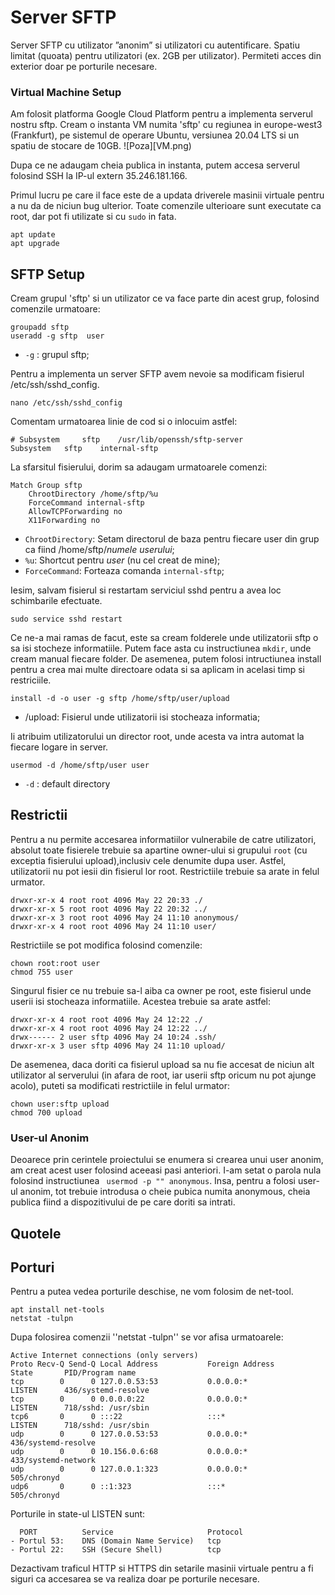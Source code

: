 # Server SFTP
Server SFTP cu utilizator ”anonim” si utilizatori cu autentificare. Spatiu limitat (quoata) pentru utilizatori (ex. 2GB per utilizator). Permiteti
acces din exterior doar pe porturile necesare.

### Virtual Machine Setup

Am folosit platforma Google Cloud Platform pentru a implementa serverul nostru sftp. Cream o instanta VM numita 'sftp' cu regiunea in europe-west3 (Frankfurt), 
pe sistemul de operare Ubuntu, versiunea 20.04 LTS si un spatiu de stocare de 10GB. 
![Poza][VM.png)

Dupa ce ne adaugam cheia publica in instanta, putem accesa serverul folosind SSH la IP-ul extern 35.246.181.166.


Primul lucru pe care il face este de a updata driverele masinii virtuale pentru a nu da de niciun bug ulterior.
Toate comenzile ulterioare sunt executate ca root, dar pot fi utilizate si cu `sudo` in fata.

```
apt update
apt upgrade
```

## SFTP Setup

Cream grupul 'sftp' si un utilizator ce va face parte din acest grup, folosind comenzile urmatoare:
```
groupadd sftp	
useradd -g sftp  user
```
* `-g` : grupul sftp;

Pentru a implementa un server SFTP avem nevoie sa modificam fisierul /etc/ssh/sshd_config.
```
nano /etc/ssh/sshd_config
```
Comentam urmatoarea linie de cod si o inlocuim astfel:
```
# Subsystem     sftp    /usr/lib/openssh/sftp-server
Subsystem 	sftp 	internal-sftp
```
La sfarsitul fisierului, dorim sa adaugam urmatoarele comenzi:
```
Match Group sftp
	ChrootDirectory /home/sftp/%u
	ForceCommand internal-sftp
	AllowTCPForwarding no
	X11Forwarding no
```
* `ChrootDirectory`:  Setam directorul de baza pentru fiecare user din grup ca fiind /home/sftp/*numele userului*;
* `%u`: Shortcut pentru *user* (nu cel creat de mine);
* `ForceCommand`: Forteaza comanda `internal-sftp`;

Iesim, salvam fisierul si restartam serviciul sshd pentru a avea loc schimbarile efectuate.
```
sudo service sshd restart
```
Ce ne-a mai ramas de facut, este sa cream folderele unde utilizatorii sftp o sa isi stocheze informatiile. Putem face asta cu instructiunea `mkdir`, 
unde cream manual fiecare folder. De asemenea, putem folosi intructiunea install pentru a crea mai multe directoare odata si sa aplicam in acelasi timp si restriciile.

```
install -d -o user -g sftp /home/sftp/user/upload	
```
* /upload: Fisierul unde utilizatorii isi stocheaza informatia;

Ii atribuim utilizatorului un director root, unde acesta va intra automat la fiecare logare in server.

```
usermod -d /home/sftp/user user	
```
* `-d` : default directory


## Restrictii

Pentru a nu permite accesarea informatiilor vulnerabile de catre utilizatori, absolut toate fisierele trebuie sa apartine owner-ului si grupului `root` 
(cu exceptia fisierului upload),inclusiv cele denumite dupa user. Astfel, utilizatorii nu pot iesii din fisierul lor root. 
Restrictiile trebuie sa arate in felul urmator.
```
drwxr-xr-x 4 root root 4096 May 22 20:33 ./
drwxr-xr-x 5 root root 4096 May 22 20:32 ../
drwxr-xr-x 3 root root 4096 May 24 11:10 anonymous/
drwxr-xr-x 4 root root 4096 May 24 11:10 user/
```
Restrictiile se pot modifica folosind comenzile:
```
chown root:root user
chmod 755 user
```

Singurul fisier ce nu trebuie sa-l aiba ca owner pe root, este fisierul unde userii isi stocheaza informatiile. Acestea trebuie sa arate astfel:
``` 
drwxr-xr-x 4 root root 4096 May 24 12:22 ./
drwxr-xr-x 4 root root 4096 May 24 12:22 ../
drwx------ 2 user sftp 4096 May 24 10:24 .ssh/
drwxr-xr-x 3 user sftp 4096 May 24 11:10 upload/
```
De asemenea, daca doriti ca fisierul upload sa nu fie accesat de niciun alt utilizator al serverului (in afara de root, iar userii sftp oricum nu pot ajunge acolo), 
puteti sa modificati restrictiile in felul urmator:
```
chown user:sftp upload  
chmod 700 upload
```

### User-ul Anonim

Deoarece prin cerintele proiectului se enumera si crearea unui user anonim, am creat acest user folosind aceeasi pasi anteriori. I-am setat o parola nula folosind 
instructiunea `` usermod -p "" anonymous``. Insa, pentru a folosi user-ul anonim, tot trebuie introdusa o cheie pubica numita anonymous, cheia publica fiind 
a dispozitivului de pe care doriti sa intrati.


## Quotele 


## Porturi

Pentru a putea vedea porturile deschise, ne vom folosim de net-tool.
```
apt install net-tools
netstat -tulpn
```
Dupa folosirea comenzii ''netstat -tulpn'' se vor afisa urmatoarele:
```
Active Internet connections (only servers)
Proto Recv-Q Send-Q Local Address           Foreign Address         State       PID/Program name
tcp        0      0 127.0.0.53:53           0.0.0.0:*               LISTEN      436/systemd-resolve
tcp        0      0 0.0.0.0:22              0.0.0.0:*               LISTEN      718/sshd: /usr/sbin
tcp6       0      0 :::22                   :::*                    LISTEN      718/sshd: /usr/sbin
udp        0      0 127.0.0.53:53           0.0.0.0:*                           436/systemd-resolve
udp        0      0 10.156.0.6:68           0.0.0.0:*                           433/systemd-network
udp        0      0 127.0.0.1:323           0.0.0.0:*                           505/chronyd
udp6       0      0 ::1:323                 :::*                                505/chronyd
```

Porturile in state-ul LISTEN sunt:
```
  PORT		    Service				        Protocol		
- Portul 53: 	DNS (Domain Name Service) 	tcp
- Portul 22: 	SSH (Secure Shell)		    tcp
```

Dezactivam traficul HTTP si HTTPS din setarile masinii virtuale pentru a fi siguri ca accesarea se va
realiza doar pe porturile necesare.




